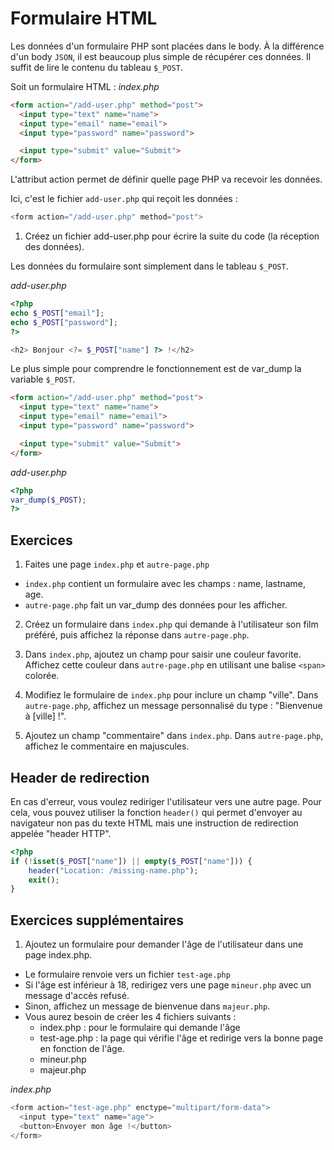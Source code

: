 # Formulaire HTML
Les données d'un formulaire PHP sont placées dans le body. À la différence d'un body `JSON`, il est beaucoup plus simple de récupérer ces données.
Il suffit de lire le contenu du tableau `$_POST`.

Soit un formulaire HTML : 
*index.php*
```html
<form action="/add-user.php" method="post">
  <input type="text" name="name">
  <input type="email" name="email">
  <input type="password" name="password">

  <input type="submit" value="Submit">
</form> 
```

L'attribut action permet de définir quelle page PHP va recevoir les données.

Ici, c'est le fichier `add-user.php` qui reçoit les données :
```php
<form action="/add-user.php" method="post">
```

1. Créez un fichier add-user.php pour écrire la suite du code (la réception des données).

Les données du formulaire sont simplement dans le tableau `$_POST`.

*add-user.php*
```php
<?php
echo $_POST["email"];
echo $_POST["password"];
?> 

<h2> Bonjour <?= $_POST["name"] ?> !</h2>
```

Le plus simple pour comprendre le fonctionnement est de var_dump la variable `$_POST`.

```html
<form action="/add-user.php" method="post">
  <input type="text" name="name">
  <input type="email" name="email">
  <input type="password" name="password">

  <input type="submit" value="Submit">
</form> 
```

*add-user.php*
```php
<?php
var_dump($_POST);
?> 
```

## Exercices

1. Faites une page `index.php` et `autre-page.php`
  - `index.php` contient un formulaire avec les champs : name, lastname, age.
  - `autre-page.php` fait un var_dump des données pour les afficher.

2. Créez un formulaire dans `index.php` qui demande à l'utilisateur son film préféré, puis affichez la réponse dans `autre-page.php`.

3. Dans `index.php`, ajoutez un champ pour saisir une couleur favorite. Affichez cette couleur dans `autre-page.php` en utilisant une balise `<span>` colorée.

4. Modifiez le formulaire de `index.php` pour inclure un champ "ville". Dans `autre-page.php`, affichez un message personnalisé du type : "Bienvenue à [ville] !".

5. Ajoutez un champ "commentaire" dans `index.php`. Dans `autre-page.php`, affichez le commentaire en majuscules.



## Header de redirection
En cas d'erreur, vous voulez rediriger l'utilisateur vers une autre page. Pour cela, vous pouvez utiliser la fonction `header()` qui permet d'envoyer au navigateur non pas du texte HTML mais une instruction de redirection appelée "header HTTP".
```php
<?php
if (!isset($_POST["name"]) || empty($_POST["name"])) {
    header("Location: /missing-name.php");
    exit();
}
```

## Exercices supplémentaires

1. Ajoutez un formulaire pour demander l'âge de l'utilisateur dans une page index.php. 
  - Le formulaire renvoie vers un fichier `test-age.php` 
  - Si l'âge est inférieur à 18, redirigez vers une page `mineur.php` avec un message d'accès refusé. 
  - Sinon, affichez un message de bienvenue dans `majeur.php`.
  - Vous aurez besoin de créer les 4 fichiers suivants :
    - index.php : pour le formulaire qui demande l'âge
    - test-age.php : la page qui vérifie l'âge et redirige vers la bonne page en fonction de l'âge.
    - mineur.php
    - majeur.php

*index.php*
```php
<form action="test-age.php" enctype="multipart/form-data">
  <input type="text" name="age">
  <button>Envoyer mon âge !</button>
</form>
```